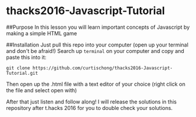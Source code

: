 # thacks2016-Javascript-Tutorial

##Purpose
In this lesson you will learn important concepts of Javascript by making a simple HTML game

##Installation
Just pull this repo into your computer
(open up your terminal and don't be afraid!)
Search up ```terminal``` on your computer and copy and paste this into it:
```
git clone https://github.com/curtischong/thacks2016-Javascript-Tutorial.git
```

Then open up the .html file with a text editor of your choice (right click on the file and select open with)

After that just listen and follow along! I will release the solutions in this repository after t.hacks 2016 for you to double check your solutions.
